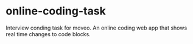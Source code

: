 # online-coding-task
Interview conding task for moveo. An online coding web app that shows real time changes to code blocks.
